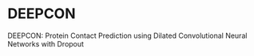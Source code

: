 # DEEPCON
DEEPCON: Protein Contact Prediction using Dilated Convolutional Neural Networks with Dropout
